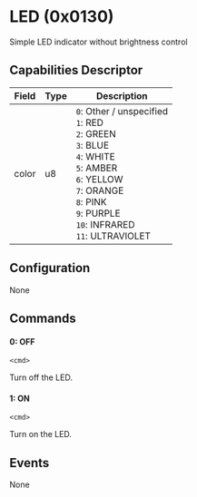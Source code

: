 # LED (0x0130)

Simple LED indicator without brightness control

## Capabilities Descriptor

Field       | Type | Description
------------|------|-------------
color       | u8   | `0`: Other / unspecified<br/>`1`: RED<br/>`2`: GREEN<br/>`3`: BLUE<br/>`4`: WHITE<br/>`5`: AMBER<br/>`6`: YELLOW<br/>`7`: ORANGE<br/>`8`: PINK<br/>`9`: PURPLE<br/>`10`: INFRARED<br/>`11`: ULTRAVIOLET<br/>

## Configuration

None

## Commands

#### 0: OFF

```
<cmd>
```

Turn off the LED.

#### 1: ON

```
<cmd>
```

Turn on the LED.

## Events

None